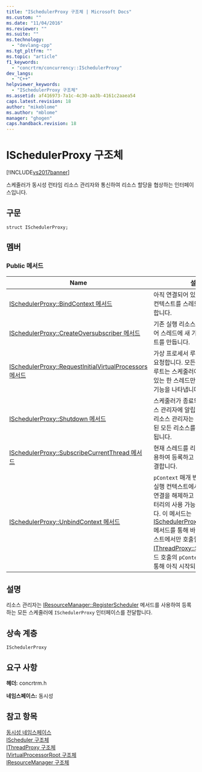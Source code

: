 ```yaml
---
title: "ISchedulerProxy 구조체 | Microsoft Docs"
ms.custom: ""
ms.date: "11/04/2016"
ms.reviewer: ""
ms.suite: ""
ms.technology: 
  - "devlang-cpp"
ms.tgt_pltfrm: ""
ms.topic: "article"
f1_keywords: 
  - "concrtrm/concurrency::ISchedulerProxy"
dev_langs: 
  - "C++"
helpviewer_keywords: 
  - "ISchedulerProxy 구조체"
ms.assetid: af416973-7a1c-4c30-aa3b-4161c2aaea54
caps.latest.revision: 18
author: "mikeblome"
ms.author: "mblome"
manager: "ghogen"
caps.handback.revision: 18
---
```

# ISchedulerProxy 구조체
[!INCLUDE[vs2017banner](../../../assembler/inline/includes/vs2017banner.md)]

스케줄러가 동시성 런타임 리소스 관리자와 통신하여 리소스 할당을 협상하는 인터페이스입니다.  
  
## 구문  
  
```  
struct ISchedulerProxy;  
```  
  
## 멤버  
  
### Public 메서드  
  
|Name|설명|  
|----------|--------|  
|[ISchedulerProxy::BindContext 메서드](../Topic/ISchedulerProxy::BindContext%20Method.md)|아직 연결되어 있지 않으면 실행 컨텍스트를 스레드 프록시에 연결합니다.|  
|[ISchedulerProxy::CreateOversubscriber 메서드](../Topic/ISchedulerProxy::CreateOversubscriber%20Method.md)|기존 실행 리소스에 연결된 하드웨어 스레드에 새 가상 프로세서 루트를 만듭니다.|  
|[ISchedulerProxy::RequestInitialVirtualProcessors 메서드](../Topic/ISchedulerProxy::RequestInitialVirtualProcessors%20Method.md)|가상 프로세서 루트의 초기 할당을 요청합니다.  모든 가상 프로세서 루트는 스케줄러에 대해 수행할 수 있는 한 스레드만 실행할 수 있는 기능을 나타냅니다.|  
|[ISchedulerProxy::Shutdown 메서드](../Topic/ISchedulerProxy::Shutdown%20Method.md)|스케줄러가 종료되고 있음을 리소스 관리자에 알립니다.  이로 인해 리소스 관리자는 스케줄러에 부여된 모든 리소스를 즉시 회수하게 됩니다.|  
|[ISchedulerProxy::SubscribeCurrentThread 메서드](../Topic/ISchedulerProxy::SubscribeCurrentThread%20Method.md)|현재 스레드를 리소스 관리자를 사용하여 등록하고 이 스케줄러에 연결합니다.|  
|[ISchedulerProxy::UnbindContext 메서드](../Topic/ISchedulerProxy::UnbindContext%20Method.md)|`pContext` 매개 변수에서 지정한 실행 컨텍스트에서 스레드 프록시 연결을 해제하고 스레드 프록시 팩터리의 사용 가능한 풀로 반환합니다.  이 메서드는 [ISchedulerProxy::BindContext](../Topic/ISchedulerProxy::BindContext%20Method.md) 메서드를 통해 바인딩된 실행 컨텍스트에서만 호출할 수 있으며 [IThreadProxy::SwitchTo](../Topic/IThreadProxy::SwitchTo%20Method.md) 메서드 호출의 `pContext` 매개 변수를 통해 아직 시작되지 않았습니다.|  
  
## 설명  
 리소스 관리자는 [IResourceManager::RegisterScheduler](../Topic/IResourceManager::RegisterScheduler%20Method.md) 메서드를 사용하여 등록하는 모든 스케줄러에 `ISchedulerProxy` 인터페이스를 전달합니다.  
  
## 상속 계층  
 `ISchedulerProxy`  
  
## 요구 사항  
 **헤더:** concrtrm.h  
  
 **네임스페이스:** 동시성  
  
## 참고 항목  
 [동시성 네임스페이스](../../../parallel/concrt/reference/concurrency-namespace.md)   
 [IScheduler 구조체](../../../parallel/concrt/reference/ischeduler-structure.md)   
 [IThreadProxy 구조체](../../../parallel/concrt/reference/ithreadproxy-structure.md)   
 [IVirtualProcessorRoot 구조체](../../../parallel/concrt/reference/ivirtualprocessorroot-structure.md)   
 [IResourceManager 구조체](../../../parallel/concrt/reference/iresourcemanager-structure.md)